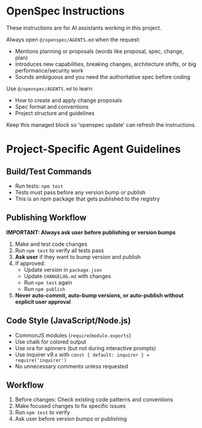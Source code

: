 <!-- OPENSPEC:START -->

# OpenSpec Instructions

These instructions are for AI assistants working in this project.

Always open `@/openspec/AGENTS.md` when the request:

- Mentions planning or proposals (words like proposal, spec, change, plan)
- Introduces new capabilities, breaking changes, architecture shifts, or big
  performance/security work
- Sounds ambiguous and you need the authoritative spec before coding

Use `@/openspec/AGENTS.md` to learn:

- How to create and apply change proposals
- Spec format and conventions
- Project structure and guidelines

Keep this managed block so 'openspec update' can refresh the instructions.

<!-- OPENSPEC:END -->

# Project-Specific Agent Guidelines

## Build/Test Commands

- Run tests: `npm test`
- Tests must pass before any version bump or publish
- This is an npm package that gets published to the registry

## Publishing Workflow

**IMPORTANT: Always ask user before publishing or version bumps**

1. Make and test code changes
2. Run `npm test` to verify all tests pass
3. **Ask user** if they want to bump version and publish
4. If approved:
   - Update version in `package.json`
   - Update `CHANGELOG.md` with changes
   - Run `npm test` again
   - Run `npm publish`
5. **Never auto-commit, auto-bump versions, or auto-publish without explicit
   user approval**

## Code Style (JavaScript/Node.js)

- CommonJS modules (`require`/`module.exports`)
- Use chalk for colored output
- Use ora for spinners (but not during interactive prompts)
- Use inquirer v9.x with `const { default: inquirer } = require('inquirer')`
- No unnecessary comments unless requested

## Workflow

1. Before changes: Check existing code patterns and conventions
2. Make focused changes to fix specific issues
3. Run `npm test` to verify
4. Ask user before version bumps or publishing
